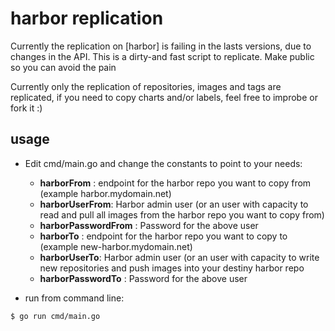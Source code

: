 # harbor replication

Currently the replication on [harbor] is failing in the lasts versions, due to changes in the API. This is a dirty-and fast script to replicate. Make public so you can avoid the pain

Currently only the replication of repositories, images and tags are replicated, if you need to copy charts and/or labels, feel free to improbe or fork it :)

## usage

- Edit cmd/main.go and change the constants to point to your needs:

    - **harborFrom** : endpoint for the harbor repo you want to copy from (example harbor.mydomain.net)
    - **harborUserFrom**: Harbor admin user (or an user with capacity to read and pull all images from the harbor repo you want to copy from)
    - **harborPasswordFrom** : Password for the above user
    - **harborTo** : endpoint for the harbor repo you want to copy to (example new-harbor.mydomain.net)
    - **harborUserTo**: Harbor admin user (or an user with capacity to write new repositories and push images into your destiny harbor repo
    - **harborPasswordTo** : Password for the above user

- run from command line:
```
$ go run cmd/main.go
```